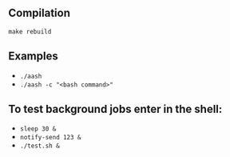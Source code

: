 
## Compilation

`make rebuild`

## Examples

- `./aash`
- `./aash -c "<bash command>"`

## To test background jobs enter in the shell:
- `sleep 30 &`
- `notify-send 123 &`
- `./test.sh &`
